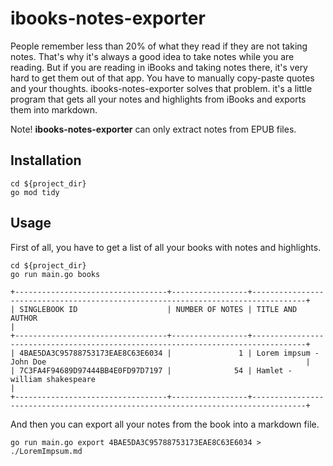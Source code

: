 # ibooks-notes-exporter

People remember less than 20% of what they read if they are not taking notes.
That's why it's always a good idea to take notes while you are reading.
But if you are reading in iBooks and taking notes there, it's very hard to get them out of that app.
You have to manually copy-paste quotes and your thoughts. ibooks-notes-exporter  solves
that problem. it's a little program that gets all your notes and highlights from iBooks and
exports them into markdown.

Note! **ibooks-notes-exporter** can only extract notes from EPUB files.

## Installation

```shell
cd ${project_dir}
go mod tidy
```

## Usage

First of all, you have to get a list of all your books with notes and highlights.

```shell
cd ${project_dir}
go run main.go books

+----------------------------------+-----------------+----------------------------------------------------------------------------------+
| SINGLEBOOK ID                    | NUMBER OF NOTES | TITLE AND AUTHOR                                                                 |
+----------------------------------+-----------------+----------------------------------------------------------------------------------+
| 4BAE5DA3C95788753173EAE8C63E6034 |               1 | Lorem impsum - John Doe                                                          |
| 7C3FA4F94689D97444BB4E0FD97D7197 |              54 | Hamlet - william shakespeare                                                     |
+----------------------------------+-----------------+----------------------------------------------------------------------------------+
```

And then you can export all your notes from the book into a markdown file.

```shell
go run main.go export 4BAE5DA3C95788753173EAE8C63E6034 > ./LoremImpsum.md
```
